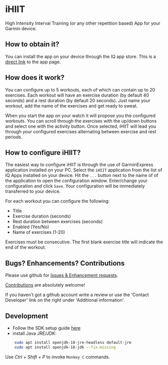 # iHIIT

High Intensity Interval Training (or any other repetition based) App for your Garmin device.

## How to obtain it?

You can install the app on your device through the IQ app store. This is a [direct link](https://apps.garmin.com/en-US/apps/bc02f0f2-9d7d-4476-8aaf-ef99f2e78c33) to the app page.

## How does it work?

You can configure up to 5 workouts, each of which can contain up to 20 exercises. Each workout will have an exercise duration (by default 40 seconds) and a rest duration (by default 20 seconds). Just name your workout, add the name of the exercises and get ready to sweat.

When you start the app on your watch it will propose you the configured workouts. You can scroll through the exercises with the up/down buttons and select one with the activity button. Once selected, iHIIT will lead you through your configured exercises alternating between exercise and rest periods.

## How to configure iHIIT?

The easiest way to configure iHIIT is through the use of GarminExpress application installed on your PC. Select the `iHIIT` application from the list of IQ Apps installed on your device. Hit the `...` button next to the name of of the application to open the configuration window. Enter/change your configuration and click `Save`. Your configuration will be immediately transferred to your device.

For each workout you can configure the following:

- Title
- Exercise duration (seconds)
- Rest duration between exercises (seconds)
- Enabled (Yes/No)
- Name of exercises (1-20)

Exercises must be consecutive. The first blank exercise title will indicate the end of the workout.

## Bugs? Enhancements? Contributions

Please use github for [Issues & Enhancement requests](https://github.com/adamjakab/iHIIT/issues).

[Contributions](https://github.com/adamjakab/iHIIT) are absolutely welcome!

If you haven't got a github account write a review or use the 'Contact Developer' link on the right under 'Additional information'.

## Development
- Follow the SDK setup guide [here](https://developer.garmin.com/connect-iq/sdk/)
- install Java JRE/JDK:
```bash
    sudo apt install openjdk-18-jre-headless default-jre
    sudo apt install openjdk-18-jdk --fix-missing
```
Use *Ctrl + Shift + P* to invoke `Monkey C` commands.